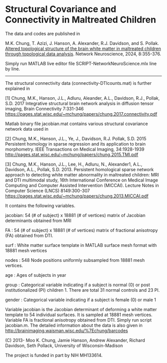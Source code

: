 # Structural Covariance and Connectivity in Maltreated Children 

The data and codes are published in 

M.K. Chung, T. Azizi, J. Hanson, A. Alexander, R.J. Davidson, and S. Pollak. [Altered topological structure of the brain white matter in maltreated children through topological data analysis](https://watermark.silverchair.com/netn_a_00355.pdf?token=AQECAHi208BE49Ooan9kkhW_Ercy7Dm3ZL_9Cf3qfKAc485ysgAAAzUwggMxBgkqhkiG9w0BBwagggMiMIIDHgIBADCCAxcGCSqGSIb3DQEHATAeBglghkgBZQMEAS4wEQQMFVtrCIkgi-QYFnToAgEQgIIC6Nq6eySCKWxqnkRlwmhzmRf5ncVcpivocwPJqOjBivwAg3B9J72BNIgkVuzGJnywc95ogUVasvn-uCSgJJD68_HWflcn5BDTXbw8678Ka4MgWzULUx9xsJOxOSIwbzLdSlKL4br0zbim3KpbqcRLmtz_8LgiLXTfbQSF2_BQgTRCd7Ff2mMBxxhI5sjEW0L75GtzqX2gVAzQh0aRrtesH-9oIvXg3jXocqW-4j5lNa9kSvG7ZPRwJBXdCb4dhvDZLAL8bRfKnw5gTg2MdxylcVQJ0HWaKb266KByBrGKK2iNka1qKCUotGbC8yt9s335LqDEREoMlfCjlL9-gq0l47rMRv1lwHoppCRooTAjzDQWyfA6ZQpo26JkZaRXbfF_V0t9fr2-Flr6936LxBr_AfUkLNY_pez7u43JeouBu1sGwF0-ugP0jGt_1F00pd94cBqGfSCkVjHynACvlZqn2kii1N1V5GZEc7wuO3C7cfcvj6yrlJVgAjAX-WOowdF6cDClzvZkmhaOu5NJLKbXMR2z_uUp5m1SrET7IMn_u02W2XPM7GQ7r_vZPXg9pHSgPCD1DRoJ7xf5mtNq4ZD-JiW0ynlODX8TnDA_xtYclN4C5bR1sTOJ2SOhOwL9Wf3bhAHhUJrNkXvIjFUj0Bi8pExPuiZzkVsUhSKoWuyVBFkUlP7XArHbOBiGfj8BMH1wz2zaS3uG7xAwHth945KqevZKyU4MGi1j8MAQtAxUVJ8zv71tHfwchdYU2KeX32RjQfUb7ED-nOhIteLaHnibWRuoUZpNn1jqfMnqHOkVgy7D0PC0k8Bpy_2PNulqvj75zAACsSBKwyOPBm70i3hsdjHrHyibEkUlztoRIbNrB1YqtxGSEDARPY7KKsBG_uXc__vGbSmODQSaw9e6m933tmg0oV2KeONYUISp5H5oSGaZjnOoZBUKTX0EfTkA5Lfs4FY7pXTNruykcxEK7hQPDAlqdGvwM8gi-Q). Network Neuroscience, 2024, 8:355-376. 


Simply run MATLAB live editor file SCRIPT-NetworkNeuroScience.mlx line by line.

---
The structural connectivity data (connectivity-DTIcounts.mat) is further explained in

[1] Chung, M.K., Hanson, J.L., Adluru, Aleander, A.L., Davidson, R.J., Pollak, S.D. 2017 
Integrative structural brain network analysis in diffusion tensor imaging, Brain Connectivity 7:331-346
https://pages.stat.wisc.edu/~mchung/papers/chung.2017.connectivity.pdf

Matlab binary file jacobian.mat contains various structural covariance network data used in 

[2] Chung, M.K., Hanson, J.L., Ye, J., Davidson, R.J. Pollak, S.D. 2015 Persistent homology in sparse regression and its application to brain morphometry. IEEE Transactions on Medical Imaging, 34:1928-1939 http://pages.stat.wisc.edu/~mchung/papers/chung.2015.TMI.pdf

[3] Chung, M.K., Hanson, J.L., Lee, H., Adluru, N., Alexander1, A.L., Davidson, A.L., Pollak, S.D. 2013. Persistent homological sparse network approach to detecting white matter abnormality in maltreated children: MRI and DTI multimodal study, 16th International Conference on Medical Image Computing and Computer Assisted Intervention (MICCAI).  Lecture Notes in Computer Science (LNCS) 8149:300-307 
https://pages.stat.wisc.edu/~mchung/papers/chung.2013.MICCAI.pdf

It contains the following variables.

jacobian: 54 (# of subject) x 18881 (# of vertices) matrix of Jacobian determinants obtained from MRI

FA         : 54 (# of subject) x 18881 (# of vertices) matrix of fractional anisotropy (FA) obtained from DTI. 

surf       : White matter surface template in MATLAB surface mesh format with 18881 mesh vertices 

nodes    : 548 Node positions uniformly subsampled from 18881 mesh vertices.

age        : Ages of subjects in year 

group    : Categorical variable indicating if a subject is normal (0) or post institutionalized (PI) children 1. 
               There are total 31 normal controls and 23 PI.
               
gender   : Categorical variable indicating if a subject is female (0) or male 1 

Variable jacobian is the Jacobian determinant of deforming a white matter template to 54 individual surfaces. It is sampled at 18881 mesh vertices. Variable FA is fractional anisotropy obtained from DTI. Simply run script jacobian.m. The detailed information about the data is also given in
http://brainimaging.waisman.wisc.edu/%7Echung/barcodes



(C) 2013- Moo K. Chung, Jamie Hanson, Andrew Alexander, Richard Davidson, Seth Pollack, 
University of Wisconsin-Madison

The project is funded in part by NIH MH133614.

